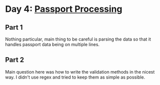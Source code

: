 # Day 4: [Passport Processing](https://adventofcode.com/2020/day/4)

## Part 1

Nothing particular, main thing to be careful is parsing the data so that it handles passport data being on multiple lines.

## Part 2

Main question here was how to write the validation methods in the nicest way. I didn't use regex and tried to keep them as simple as possible.